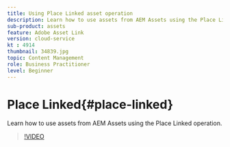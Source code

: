 ```yaml
---
title: Using Place Linked asset operation
description: Learn how to use assets from AEM Assets using the Place Linked operation.
sub-product: assets
feature: Adobe Asset Link
version: cloud-service
kt : 4914
thumbnail: 34839.jpg
topic: Content Management
role: Business Practitioner
level: Beginner
---
```


# Place Linked{#place-linked}

Learn how to use assets from AEM Assets using the Place Linked operation.

>[!VIDEO](https://video.tv.adobe.com/v/34839/?quality=12)
